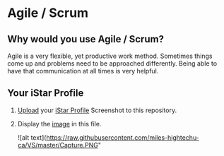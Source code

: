# Agile / Scrum

## Why would you use Agile / Scrum?

Agile is a very flexible, yet productive work method. Sometimes things come up and problems need to be approached differently. Being able to have that communication at all times is very helpful.

## Your iStar Profile

1. [Upload](https://help.github.com/articles/adding-a-file-to-a-repository/) your [iStar Profile](https://www.playprelude.com) Screenshot to this repository.
2. Display the [image](https://github.com/adam-p/markdown-here/wiki/Markdown-Cheatsheet#images) in this file.


      ![alt text](https://raw.githubusercontent.com/miles-hightechu-ca/VS/master/Capture.PNG"
      
